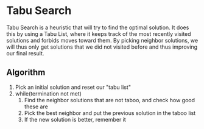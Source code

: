 # Tabu Search
Tabu Search is a heuristic that will try to find the optimal solution. It does this by using a Tabu List, where it keeps track of the most recently visited solutions and forbids moves toward them. By picking neighbor solutions, we will thus only get solutions that we did not visited before and thus improving our final result.

## Algorithm
1. Pick an initial solution and reset our "tabu list"
2. while(termination not met)
    1. Find the neighbor solutions that are not taboo, and check how good these are
    2. Pick the best neighbor and put the previous solution in the taboo list
    3. If the new solution is better, remember it